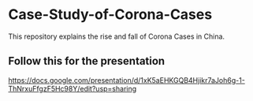# Case-Study-of-Corona-Cases
This repository explains the rise and fall of Corona Cases in China.

## Follow this for the presentation
https://docs.google.com/presentation/d/1xK5aEHKGQB4Hjikr7aJoh6g-1-ThNrxuFfgzF5Hc98Y/edit?usp=sharing
